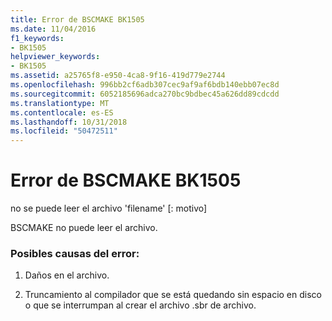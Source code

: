 ```yaml
---
title: Error de BSCMAKE BK1505
ms.date: 11/04/2016
f1_keywords:
- BK1505
helpviewer_keywords:
- BK1505
ms.assetid: a25765f8-e950-4ca8-9f16-419d779e2744
ms.openlocfilehash: 996bb2cf6adb307cec9af9af6bdb140ebb07ec8d
ms.sourcegitcommit: 6052185696adca270bc9bdbec45a626dd89cdcdd
ms.translationtype: MT
ms.contentlocale: es-ES
ms.lasthandoff: 10/31/2018
ms.locfileid: "50472511"
---
```

# <a name="bscmake-error-bk1505"></a>Error de BSCMAKE BK1505

no se puede leer el archivo 'filename' [: motivo]

BSCMAKE no puede leer el archivo.

### <a name="to-fix-by-checking-the-following-possible-causes"></a>Posibles causas del error:

1. Daños en el archivo.

1. Truncamiento al compilador que se está quedando sin espacio en disco o que se interrumpan al crear el archivo .sbr de archivo.
